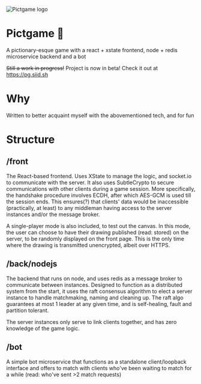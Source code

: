 ![Pictgame logo](./pictgame.png "Pictgame")

# Pictgame 🎨

A pictionary-esque game with a react + xstate frontend, node + redis microservice backend and a bot

<s>Still a work in progress!</s> Project is now in beta! Check it out at https://pg.siid.sh

# Why

Written to better acquaint myself with the abovementioned tech, and for fun

# Structure

## /front

The React-based frontend. Uses XState to manage the logic, and socket.io to communicate with the server.
It also uses SubtleCrypto to secure communications with other clients during a game session. More specifically, the handshake procedure involves ECDH, after which AES-GCM is used till the session ends. This ensures(?) that clients' data would be inaccessible (practically, at least) to any middleman having access to the server instances and/or the message broker.

A single-player mode is also included, to test out the canvas. In this mode, the user can choose to have their drawing published (read: stored) on the server, to be randomly displayed on the front page. This is the only time where the drawing is transmitted unencrypted, albeit over HTTPS.

## /back/nodejs

The backend that runs on node, and uses redis as a message broker to communicate between instances. Designed to function as a distributed system from the start, it uses the raft consensus algorithm to elect a server instance to handle matchmaking, naming and cleaning up. The raft algo guarantees at most 1 leader at any given time, and is self-healing, fault and partition tolerant.

The server instances only serve to link clients together, and has zero knowledge of the game logic.

## /bot

A simple bot microservice that functions as a standalone client/loopback interface and offers to match with clients who've been waiting to match for a while (read: who've sent >2 match requests)
